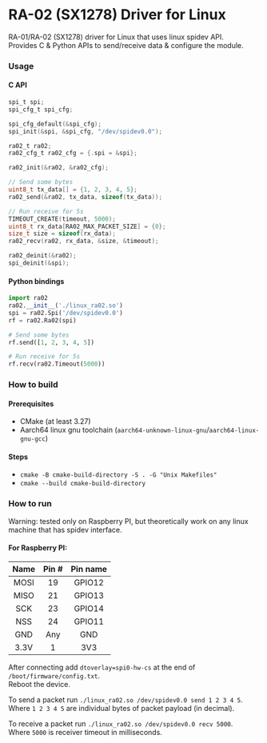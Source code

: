 # RA-02 (SX1278) Driver for Linux

RA-01/RA-02 (SX1278) driver for Linux that uses linux spidev API.  
Provides C & Python APIs to send/receive data & configure the module.  

### Usage

#### C API
```C
spi_t spi;
spi_cfg_t spi_cfg;

spi_cfg_default(&spi_cfg);
spi_init(&spi, &spi_cfg, "/dev/spidev0.0");

ra02_t ra02;
ra02_cfg_t ra02_cfg = {.spi = &spi};

ra02_init(&ra02, &ra02_cfg);

// Send some bytes
uint8_t tx_data[] = {1, 2, 3, 4, 5};
ra02_send(&ra02, tx_data, sizeof(tx_data));

// Run receive for 5s
TIMEOUT_CREATE(timeout, 5000);
uint8_t rx_data[RA02_MAX_PACKET_SIZE] = {0};
size_t size = sizeof(rx_data);
ra02_recv(ra02, rx_data, &size, &timeout);

ra02_deinit(&ra02);
spi_deinit(&spi);
```

#### Python bindings
```python
import ra02
ra02.__init__('./linux_ra02.so')
spi = ra02.Spi('/dev/spidev0.0')
rf = ra02.Ra02(spi)

# Send some bytes
rf.send([1, 2, 3, 4, 5])

# Run receive for 5s
rf.recv(ra02.Timeout(5000))
```

### How to build
#### Prerequisites
 - CMake (at least 3.27)  
 - Aarch64 linux gnu toolchain (`aarch64-unknown-linux-gnu`/`aarch64-linux-gnu-gcc`)

#### Steps
 - `cmake -B cmake-build-directory -S . -G "Unix Makefiles"`  
 - `cmake --build cmake-build-directory`

### How to run
Warning: tested only on Raspberry PI, but theoretically work on any linux machine that has spidev interface.  

#### For Raspberry PI:  
| Name | Pin # | Pin name |
|:------:|:-------:|:--------:|
| MOSI | 19    |  GPIO12  |
| MISO | 21    |  GPIO13  |
| SCK  | 23    |  GPIO14  |
| NSS  | 24    |  GPIO11  |
| GND  | Any   |   GND    |
| 3.3V | 1     |   3V3    |

After connecting add `dtoverlay=spi0-hw-cs` at the end of `/boot/firmware/config.txt`.  
Reboot the device.  

To send a packet run `./linux_ra02.so /dev/spidev0.0 send 1 2 3 4 5`.  
Where `1 2 3 4 5` are individual bytes of packet payload (in decimal).   

To receive a packet run `./linux_ra02.so /dev/spidev0.0 recv 5000`.  
Where `5000` is receiver timeout in milliseconds.   
